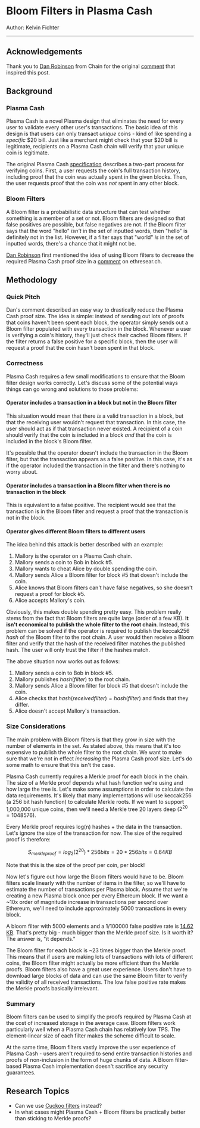 Bloom Filters in Plasma Cash
============================

Author: Kelvin Fichter

---

## Acknowledgements

Thank you to [Dan Robinson](https://twitter.com/danrobinson?lang=en) from Chain for the original [comment](https://ethresear.ch/t/plasma-cash-plasma-with-much-less-per-user-data-checking/1298/3) that inspired this post.

## Background

### Plasma Cash

Plasma Cash is a novel Plasma design that eliminates the need for every user to validate every other user's transactions. The basic idea of this design is that users can only transact *unique* coins - kind of like spending a *specific* $20 bill. Just like a merchant might check that your $20 bill is legitimate, recipients on a Plasma Cash chain will verify that your unique coin is legitimate. 

The original Plasma Cash [specification](https://ethresear.ch/t/plasma-cash-plasma-with-much-less-per-user-data-checking/1298) describes a two-part process for verifying coins. First, a user requests the coin's full transaction history, including proof that the coin was actually spent in the given blocks. Then, the user requests proof that the coin was *not* spent in any other block.

### Bloom Filters

A Bloom filter is a probabilistic data structure that can test whether something is a member of a set or not. Bloom filters are designed so that false positives are possible, but false negatives are not. If the Bloom filter says that the word "hello" *isn't* in the set of inputted words, then "hello" is definitely not in the list. However, if a filter says that "world" *is* in the set of inputted words, there's a chance that it might not be.

[Dan Robinson](https://twitter.com/danrobinson?lang=en) first mentioned the idea of using Bloom filters to decrease the required Plasma Cash proof size in a [comment](https://ethresear.ch/t/plasma-cash-plasma-with-much-less-per-user-data-checking/1298/3) on ethresear.ch. 

## Methodology

### Quick Pitch

Dan's comment described an easy way to drastically reduce the Plasma Cash proof size. The idea is simple: instead of sending out lots of proofs that coins haven't been spent each block, the operator simply sends out a Bloom filter populated with every transaction in the block. Whenever a user is verifying a coin's history, they'll just check their cached Bloom filters. If the filter returns a false positive for a specific block, then the user will request a proof that the coin hasn't been spent in that block. 

### Correctness

Plasma Cash requires a few small modifications to ensure that the Bloom filter design works correctly. Let's discuss some of the potential ways things can go wrong and solutions to those problems:

#### Operator includes a transaction in a block but not in the Bloom filter

This situation would mean that there *is* a valid transaction in a block, but that the receiving user wouldn't request that transaction. In this case, the user should act as if that transaction never existed. A recipient of a coin should verify that the coin is included in a block *and* that the coin is included in the block's Bloom filter.

It's possible that the operator doesn't include the transaction in the Bloom filter, but that the transaction appears as a false positive. In this case, it's as if the operator included the transaction in the filter and there's nothing to worry about.

#### Operator includes a transaction in a Bloom filter when there is no transaction in the block

This is equivalent to a false positive. The recipient would see that the transaction is in the Bloom filter and request a proof that the transaction is not in the block.

#### Operator gives different Bloom filters to different users

The idea behind this attack is better described with an example:

1. Mallory is the operator on a Plasma Cash chain.
2. Mallory sends a coin to Bob in block #5.
3. Mallory wants to cheat Alice by double spending the coin.
4. Mallory sends Alice a Bloom filter for block #5 that doesn't include the coin.
5. Alice knows that Bloom filters can't have false negatives, so she doesn't request a proof for block #5.
6. Alice accepts Mallory's coin.

Obviously, this makes double spending pretty easy. This problem really stems from the fact that Bloom filters are quite large (order of a few KB). **It isn't economical to publish the whole filter to the root chain**. Instead, this problem can be solved if the operator is required to publish the keccak256 *hash* of the Bloom filter to the root chain. A user would then receive a Bloom filter and verify that the hash of the received filter matches the published hash. The user will only trust the filter if the hashes match.

The above situation now works out as follows:

1. Mallory sends a coin to Bob in block #5.
2. Mallory publishes $hash(filter)$ to the root chain.
3. Mallory sends Alice a Bloom filter for block #5 that doesn't include the coin.
4. Alice checks that $hash(received filter) = hash(filter)$ and finds that they differ. 
5. Alice doesn't accept Mallory's transaction.

### Size Considerations

The main problem with Bloom filters is that they grow in size with the number of elements in the set. As stated above, this means that it's too expensive to publish the whole filter to the root chain. We want to make sure that we're not in effect *increasing* the Plasma Cash proof size. Let's do some math to ensure that this isn't the case.

Plasma Cash currently requires a Merkle proof for each block in the chain. The size of a Merkle proof depends what hash function we're using and how large the tree is. Let's make some assumptions in order to calculate the data requirements. It's likely that many implementations will use keccak256 (a 256 bit hash function) to calculate Merkle roots. If we want to support 1,000,000 unique coins, then we'll need a Merkle tree 20 layers deep ($2^{20} = 1048576$).

Every Merkle proof requires log(n) hashes + the data in the transaction. Let's ignore the size of the transaction for now. The size of the required proof is therefore:

$$
S_{merkle proof} = log_{2}(2^{20}) * 256 bits = 20 * 256 bits = 0.64 KB
$$

Note that this is the size of the proof per coin, per block!

Now let's figure out how large the Bloom filters would have to be. Bloom filters scale linearly with the number of items in the filter, so we'll have to estimate the number of transactions per Plasma block. Assume that we're creating a new Plasma block once per every Ethereum block. If we want a ~10x order of magnitude increase in transactions per second over Ethereum, we'll need to include approximately 5000 transactions in every block.

A bloom filter with 5000 elements and a 1/100000 false positive rate is [14.62 KB](https://krisives.github.io/bloom-calculator/). That's pretty big - much bigger than the Merkle proof size. Is it worth it? The answer is, "it depends."

The Bloom filter for each block is ~23 times bigger than the Merkle proof. This means that if users are making lots of transactions with lots of different coins, the Bloom filter might actually be more efficient than the Merkle proofs. Bloom filters also have a great user experience. Users don't have to download large blocks of data and can use the same Bloom filter to verify the validity of all received transactions. The low false positive rate makes the Merkle proofs basically irrelevant. 

### Summary

Bloom filters can be used to simplify the proofs required by Plasma Cash at the cost of increased storage in the average case. Bloom filters work particularly well when a Plasma Cash chain has relatively low TPS. The element-linear size of each filter makes the scheme difficult to scale. 

At the same time, Bloom filters vastly improve the user experience of Plasma Cash - users aren't required to send entire transaction histories and proofs of non-inclusion in the form of huge chunks of data. A Bloom filter-based Plasma Cash implementation doesn't sacrifice any security guarantees.

## Research Topics

- Can we use [Cuckoo filters](https://www.cs.cmu.edu/~dga/papers/cuckoo-conext2014.pdf) instead? 
- In what cases might Plasma Cash + Bloom filters be practically better than sticking to Merkle proofs?
